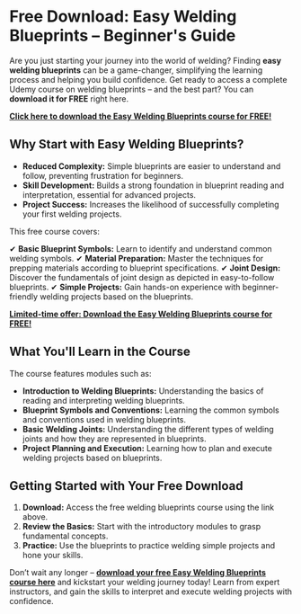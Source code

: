 # Free Download: Easy Welding Blueprints – Beginner's Guide

Are you just starting your journey into the world of welding? Finding **easy welding blueprints** can be a game-changer, simplifying the learning process and helping you build confidence. Get ready to access a complete Udemy course on welding blueprints – and the best part? You can **download it for FREE** right here.

[**Click here to download the Easy Welding Blueprints course for FREE!**](https://udemywork.com/easy-welding-blueprints)

## Why Start with Easy Welding Blueprints?

*   **Reduced Complexity:** Simple blueprints are easier to understand and follow, preventing frustration for beginners.
*   **Skill Development:** Builds a strong foundation in blueprint reading and interpretation, essential for advanced projects.
*   **Project Success:** Increases the likelihood of successfully completing your first welding projects.

This free course covers:

✔ **Basic Blueprint Symbols:** Learn to identify and understand common welding symbols.
✔ **Material Preparation:** Master the techniques for prepping materials according to blueprint specifications.
✔ **Joint Design:** Discover the fundamentals of joint design as depicted in easy-to-follow blueprints.
✔ **Simple Projects:** Gain hands-on experience with beginner-friendly welding projects based on the blueprints.

[**Limited-time offer: Download the Easy Welding Blueprints course for FREE!**](https://udemywork.com/easy-welding-blueprints)

## What You'll Learn in the Course

The course features modules such as:

*   **Introduction to Welding Blueprints:** Understanding the basics of reading and interpreting welding blueprints.
*   **Blueprint Symbols and Conventions:** Learning the common symbols and conventions used in welding blueprints.
*   **Basic Welding Joints:** Understanding the different types of welding joints and how they are represented in blueprints.
*   **Project Planning and Execution:** Learning how to plan and execute welding projects based on blueprints.

## Getting Started with Your Free Download

1.  **Download:** Access the free welding blueprints course using the link above.
2.  **Review the Basics:** Start with the introductory modules to grasp fundamental concepts.
3.  **Practice:** Use the blueprints to practice welding simple projects and hone your skills.

Don’t wait any longer – **[download your free Easy Welding Blueprints course here](https://udemywork.com/easy-welding-blueprints)** and kickstart your welding journey today! Learn from expert instructors, and gain the skills to interpret and execute welding projects with confidence.
